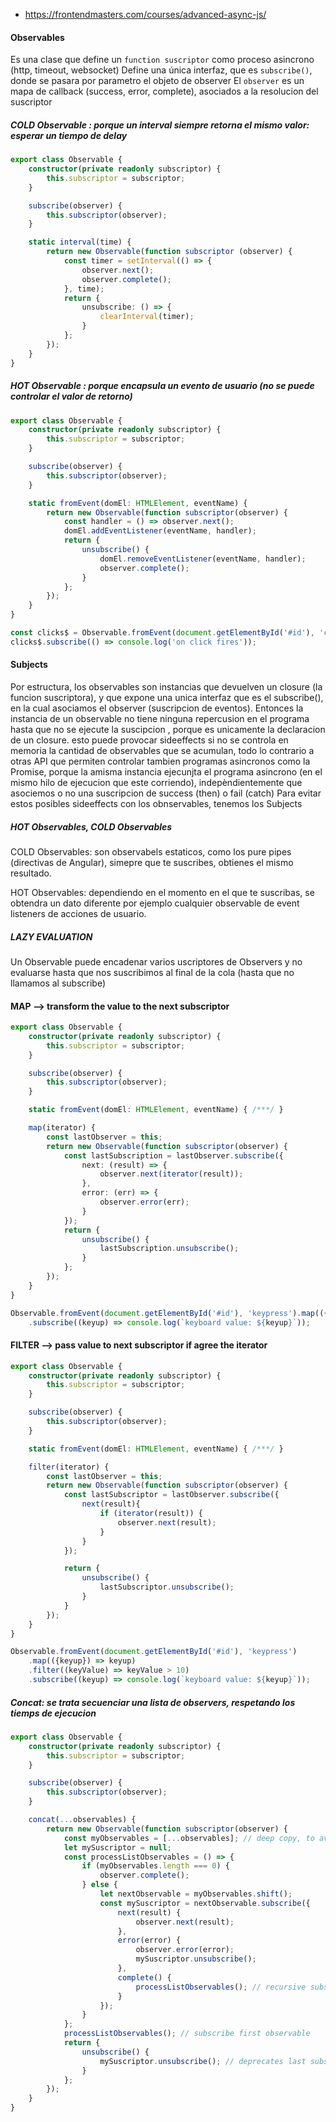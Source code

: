 - https://frontendmasters.com/courses/advanced-async-js/

#### Observables
Es una clase que define un `function suscriptor` como proceso asincrono (http, timeout, websocket)
Define una única interfaz, que es `subscribe()`, donde se pasara por parametro el objeto de observer
El `observer` es un mapa de callback (success, error, complete), asociados a la resolucion del suscriptor

##### COLD Observable : porque un interval siempre retorna el mismo valor: esperar un tiempo de delay
```typescript
export class Observable {
    constructor(private readonly subscriptor) {
        this.subscriptor = subscriptor;
    }

    subscribe(observer) {
        this.subscriptor(observer);
    }

    static interval(time) {
        return new Observable(function subscriptor (observer) {
            const timer = setInterval(() => {
                observer.next();
                observer.complete();
            }, time);
            return {
                unsubscribe: () => {
                    clearInterval(timer);
                }
            };
        });
    }
}
```

##### HOT Observable : porque encapsula un evento de usuario (no se puede controlar el valor de retorno)
```typescript
export class Observable {
    constructor(private readonly subscriptor) {
        this.subscriptor = subscriptor;
    }

    subscribe(observer) {
        this.subscriptor(observer);
    }

    static fromEvent(domEl: HTMLElement, eventName) {
        return new Observable(function subscriptor(observer) {
            const handler = () => observer.next();
            domEl.addEventListener(eventName, handler);
            return {
                unsubscribe() {
                    domEl.removeEventListener(eventName, handler);
                    observer.complete();
                }
            };
        });
    }
}

const clicks$ = Observable.fromEvent(document.getElementById('#id'), 'click');
clicks$.subscribe(() => console.log('on click fires'));
```

#### Subjects
Por estructura, los observables son instancias que devuelven un closure (la funcion suscriptora), y que expone una unica interfaz que es el subscribe(), en la cual asociamos el observer (suscripcion de eventos).
Entonces la instancia de un observable no tiene ninguna repercusion en el programa hasta que no se ejecute la suscipcion , porque es unicamente la declaracion de un closure.
esto puede provocar sideeffects si no se controla en memoria la cantidad de observables que se acumulan, todo lo contrario a otras API que permiten controlar tambien programas asincronos como la Promise, porque la amisma instancia ejecunjta el programa asincrono (en el mismo hilo de ejecucion que este corriendo), indepèndientemente que asociemos o no una suscripcion de success (then) o fail (catch)
Para evitar estos posibles sideeffects con los obnservables, tenemos los Subjects

##### HOT Observables, COLD Observables
COLD Observables: son observabels estaticos, como los pure pipes (directivas de Angular), simepre que te suscribes, obtienes el mismo resultado.

HOT Observables: dependiendo en el momento en el que te suscribas, se obtendra un dato diferente
por ejemplo cualquier observable de event listeners de acciones de usuario.

##### LAZY EVALUATION
Un Observable puede encadenar varios uscriptores de Observers y no evaluarse hasta que nos suscribimos al final de la cola (hasta que no llamamos al subscribe)


#### MAP --> transform the value to the next subscriptor
```typescript
export class Observable {
    constructor(private readonly subscriptor) {
        this.subscriptor = subscriptor;
    }

    subscribe(observer) {
        this.subscriptor(observer);
    }

    static fromEvent(domEl: HTMLElement, eventName) { /***/ }

    map(iterator) {
        const lastObserver = this;
        return new Observable(function subscriptor(observer) {
            const lastSubscription = lastObserver.subscribe({
                next: (result) => {
                    observer.next(iterator(result));
                },
                error: (err) => {
                    observer.error(err);
                }
            });
            return {
                unsubscribe() {
                    lastSubscription.unsubscribe();
                }
            };
        });
    }
}

Observable.fromEvent(document.getElementById('#id'), 'keypress').map(({keyup}) => keyup)
    .subscribe((keyup) => console.log(`keyboard value: ${keyup}`));
```

#### FILTER --> pass value to next subscriptor if agree the iterator
```typescript
export class Observable {
    constructor(private readonly subscriptor) {
        this.subscriptor = subscriptor;
    }

    subscribe(observer) {
        this.subscriptor(observer);
    }

    static fromEvent(domEl: HTMLElement, eventName) { /***/ }

    filter(iterator) {
        const lastObserver = this;
        return new Observable(function subscriptor(observer) {
            const lastSubscriptor = lastObserver.subscribe({
                next(result){
                    if (iterator(result)) {
                        observer.next(result);
                    }
                }
            });

            return {
                unsubscribe() {
                    lastSubscriptor.unsubscribe();
                }
            }
        });
    }
}

Observable.fromEvent(document.getElementById('#id'), 'keypress')
    .map(({keyup}) => keyup)
    .filter((keyValue) => keyValue > 10)
    .subscribe((keyup) => console.log(`keyboard value: ${keyup}`));
```

##### Concat: se trata secuenciar una lista de observers, respetando los tiemps de ejecucion
```typescript
export class Observable {
    constructor(private readonly subscriptor) {
        this.subscriptor = subscriptor;
    }

    subscribe(observer) {
        this.subscriptor(observer);
    }

    concat(...observables) {
        return new Observable(function subscriptor(observer) {
            const myObservables = [...observables]; // deep copy, to avoid race conditions, if this concat(...observables) execute multiple times
            let mySuscriptor = null;
            const processListObservables = () => {
                if (myObservables.length === 0) {
                    observer.complete();
                } else {
                    let nextObservable = myObservables.shift();
                    const mySuscriptor = nextObservable.subscribe({
                        next(result) {
                            observer.next(result);
                        },
                        error(error) {
                            observer.error(error);
                            mySuscriptor.unsubscribe();
                        },
                        complete() {
                            processListObservables(); // recursive subscriptions
                        }
                    });
                }
            };
            processListObservables(); // subscribe first observable
            return {
                unsubscribe() {
                    mySuscriptor.unsubscribe(); // deprecates last subscription in actual observer iteration
                }
            };
        });
    }
}
```
